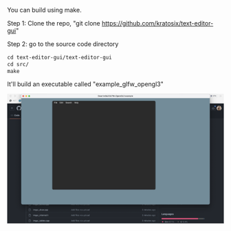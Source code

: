 You can build using make.

Step 1:
Clone the repo, "git clone https://github.com/kratosix/text-editor-gui"

Step 2:
go to the source code directory

```
cd text-editor-gui/text-editor-gui
cd src/
make
```
It'll build an executable called "example_glfw_opengl3"

![image](./example.png)
